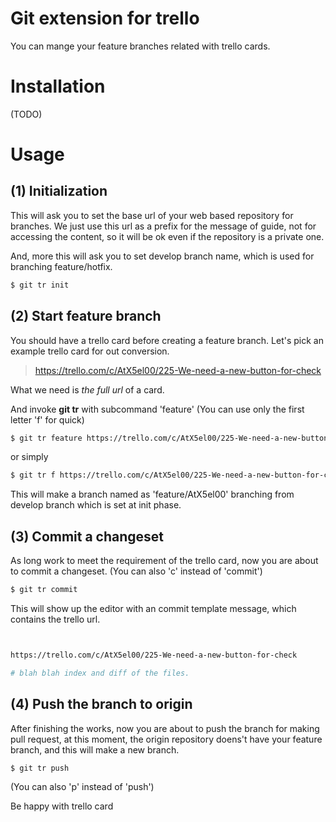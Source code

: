 Git extension for trello
========================

You can mange your feature branches related with trello cards.

Installation
============

(TODO)

Usage
=====

(1) Initialization
------------------

This will ask you to set the base url of your web based repository for branches. We just use
this url as a prefix for the message of guide, not for accessing the content, so it will be ok
even if the repository is a private one.

And, more this will ask you to set develop branch name, which is used for branching feature/hotfix.

```bash
$ git tr init

```

(2) Start feature branch
------------------------

You should have a trello card before creating a feature branch.
Let's pick an example trello card for out conversion.

> https://trello.com/c/AtX5el00/225-We-need-a-new-button-for-check

What we need is *the full url* of a card.

And invoke **git tr** with subcommand 'feature' (You can use only the first letter 'f' for quick)

```bash
$ git tr feature https://trello.com/c/AtX5el00/225-We-need-a-new-button-for-check
```

or simply

```bash
$ git tr f https://trello.com/c/AtX5el00/225-We-need-a-new-button-for-check
```

This will make a branch named as 'feature/AtX5el00' branching from develop branch which is set at init phase.

(3) Commit a changeset
----------------------

As long work to meet the requirement of the trello card, now you are about to commit a changeset.
(You can also 'c' instead of 'commit')

```bash
$ git tr commit
```

This will show up the editor with an commit template message, which contains the trello url.

```bash


https://trello.com/c/AtX5el00/225-We-need-a-new-button-for-check

# blah blah index and diff of the files.
```

(4) Push the branch to origin
-----------------------------

After finishing the works, now you are about to push the branch for making pull request, at this
moment, the origin repository doens't have your feature branch, and this will make a new branch.

```bash
$ git tr push
```
(You can also 'p' instead of 'push')

Be happy with trello card
